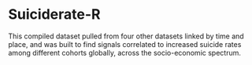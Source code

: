 # Suiciderate-R
This compiled dataset pulled from four other datasets linked by time and place, and was built to find signals correlated to increased suicide rates among different cohorts globally, across the socio-economic spectrum.

